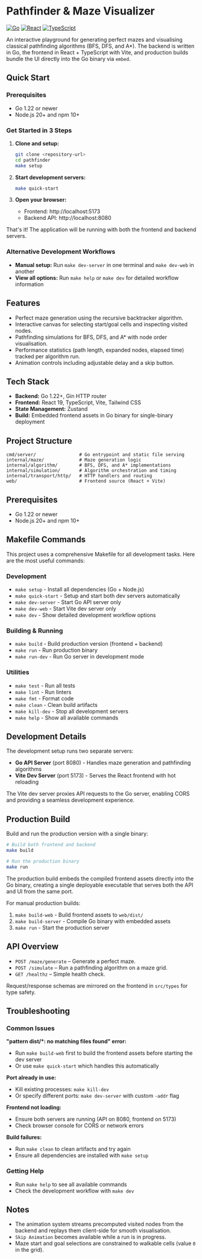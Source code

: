 # Pathfinder & Maze Visualizer

[![Go](https://img.shields.io/badge/Go-1.22+-00ADD8?style=flat&logo=go)](https://golang.org)
[![React](https://img.shields.io/badge/React-19-61DAFB?style=flat&logo=react)](https://reactjs.org)
[![TypeScript](https://img.shields.io/badge/TypeScript-3178C6?style=flat&logo=typescript)](https://www.typescriptlang.org)

An interactive playground for generating perfect mazes and visualising classical pathfinding algorithms (BFS, DFS, and A*). The backend is written in Go, the frontend in React + TypeScript with Vite, and production builds bundle the UI directly into the Go binary via `embed`.

## Quick Start

### Prerequisites
- Go 1.22 or newer
- Node.js 20+ and npm 10+

### Get Started in 3 Steps

1. **Clone and setup:**
   ```bash
   git clone <repository-url>
   cd pathfinder
   make setup
   ```

2. **Start development servers:**
   ```bash
   make quick-start
   ```

3. **Open your browser:**
   - Frontend: http://localhost:5173
   - Backend API: http://localhost:8080

That's it! The application will be running with both the frontend and backend servers.

### Alternative Development Workflows

- **Manual setup:** Run `make dev-server` in one terminal and `make dev-web` in another
- **View all options:** Run `make help` or `make dev` for detailed workflow information

## Features

- Perfect maze generation using the recursive backtracker algorithm.
- Interactive canvas for selecting start/goal cells and inspecting visited nodes.
- Pathfinding simulations for BFS, DFS, and A* with node order visualisation.
- Performance statistics (path length, expanded nodes, elapsed time) tracked per algorithm run.
- Animation controls including adjustable delay and a skip button.

## Tech Stack

- **Backend:** Go 1.22+, Gin HTTP router
- **Frontend:** React 19, TypeScript, Vite, Tailwind CSS
- **State Management:** Zustand
- **Build:** Embedded frontend assets in Go binary for single-binary deployment

## Project Structure

```
cmd/server/                # Go entrypoint and static file serving
internal/maze/             # Maze generation logic
internal/algorithm/        # BFS, DFS, and A* implementations
internal/simulation/       # Algorithm orchestration and timing
internal/transport/http/   # HTTP handlers and routing
web/                       # Frontend source (React + Vite)
```

## Prerequisites

- Go 1.22 or newer
- Node.js 20+ and npm 10+

## Makefile Commands

This project uses a comprehensive Makefile for all development tasks. Here are the most useful commands:

### Development
- `make setup` - Install all dependencies (Go + Node.js)
- `make quick-start` - Setup and start both dev servers automatically
- `make dev-server` - Start Go API server only
- `make dev-web` - Start Vite dev server only
- `make dev` - Show detailed development workflow options

### Building & Running
- `make build` - Build production version (frontend + backend)
- `make run` - Run production binary
- `make run-dev` - Run Go server in development mode

### Utilities
- `make test` - Run all tests
- `make lint` - Run linters
- `make fmt` - Format code
- `make clean` - Clean build artifacts
- `make kill-dev` - Stop all development servers
- `make help` - Show all available commands

## Development Details

The development setup runs two separate servers:
- **Go API Server** (port 8080) - Handles maze generation and pathfinding algorithms
- **Vite Dev Server** (port 5173) - Serves the React frontend with hot reloading

The Vite dev server proxies API requests to the Go server, enabling CORS and providing a seamless development experience.

## Production Build

Build and run the production version with a single binary:

```bash
# Build both frontend and backend
make build

# Run the production binary
make run
```

The production build embeds the compiled frontend assets directly into the Go binary, creating a single deployable executable that serves both the API and UI from the same port.

For manual production builds:
1. `make build-web` - Build frontend assets to `web/dist/`
2. `make build-server` - Compile Go binary with embedded assets
3. `make run` - Start the production server

## API Overview

- `POST /maze/generate` – Generate a perfect maze.
- `POST /simulate` – Run a pathfinding algorithm on a maze grid.
- `GET /healthz` – Simple health check.

Request/response schemas are mirrored on the frontend in `src/types` for type safety.

## Troubleshooting

### Common Issues

**"pattern dist/*: no matching files found" error:**
- Run `make build-web` first to build the frontend assets before starting the dev server
- Or use `make quick-start` which handles this automatically

**Port already in use:**
- Kill existing processes: `make kill-dev`
- Or specify different ports: `make dev-server` with custom `-addr` flag

**Frontend not loading:**
- Ensure both servers are running (API on 8080, frontend on 5173)
- Check browser console for CORS or network errors

**Build failures:**
- Run `make clean` to clean artifacts and try again
- Ensure all dependencies are installed with `make setup`

### Getting Help

- Run `make help` to see all available commands
- Check the development workflow with `make dev`

## Notes

- The animation system streams precomputed visited nodes from the backend and replays them client-side for smooth visualisation.
- `Skip Animation` becomes available while a run is in progress.
- Maze start and goal selections are constrained to walkable cells (value `0` in the grid).


